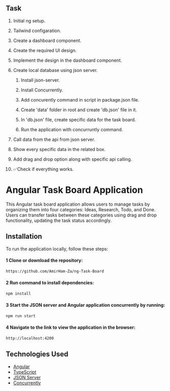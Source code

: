 ## Task

1. Initial ng setup.

2. Tailwind configaration.

3. Create a dashboard component.

4. Create the required UI design.

5. Implement the design in the dashboard component.

6. Create local database using json server.

   1. Install json-server.

   2. Install Concurrently.

   3. Add concurently command in script in package.json file.

   4. Create 'data' folder in root and create 'db.json' file in it.

   5. In 'db.json' file, create specific data  for the task board.

   6. Run the application with concurruntly command.

8. Call data from the api from json server.

9. Show every specific data in the related box.

10. Add drag and drop option along with specific api calling.

11. ✅Check if everything works.

# Angular Task Board Application

This Angular task board application allows users to manage tasks by organizing them into four categories: Ideas, Research, Todo, and Done. Users can transfer tasks between these categories using drag and drop functionality, updating the task status accordingly.

## Installation

To run the application locally, follow these steps:



#### 1 Clone or download the repository:
```bash
https://github.com/AmirHam-Za/ng-Task-Board
```
#### 2 Run command to install dependencies: 
```bash
npm install
```

#### 3 Start the JSON server and Angular application concurrently by running:
```bash
npm run start
```
#### 4 Navigate to the link to view the application in the browser:
```bash
http://localhost:4200
```

## Technologies Used

- [Angular](https://angular.io/)
- [TypeScript](https://www.typescriptlang.org/)
- [JSON Server](https://github.com/typicode/json-server)
- [Concurrently](https://github.com/kimmobrunfeldt/concurrently)



